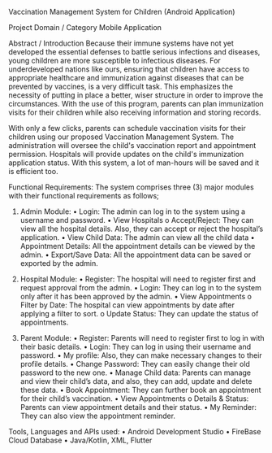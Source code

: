 Vaccination Management System for Children (Android Application)

Project Domain / Category
Mobile Application

Abstract / Introduction
Because their immune systems have not yet developed the essential defenses to battle serious infections and diseases, young children are more susceptible to infectious diseases. For underdeveloped nations like ours, ensuring that children have access to appropriate healthcare and immunization against diseases that can be prevented by vaccines, is a very difficult task. This emphasizes the necessity of putting in place a better, wiser structure in order to improve the circumstances. With the use of this program, parents can plan immunization visits for their children while also receiving information and storing records.

With only a few clicks, parents can schedule vaccination visits for their children using our proposed Vaccination Management System. The administration will oversee the child's vaccination report and appointment permission. Hospitals will provide updates on the child's immunization application status. With this system, a lot of man-hours will be saved and it is efficient too.

Functional Requirements:
The system comprises three (3) major modules with their functional requirements as follows;

1.	Admin Module:
      •	Login: The admin can log in to the system using a username and password.
      •	View Hospitals
      o	Accept/Reject: They can view all the hospital details. Also, they can accept or reject the hospital’s application.
      •	View Child Data: The admin can view all the child data
      •	Appointment Details: All the appointment details can be viewed by the admin.
      •	Export/Save Data: All the appointment data can be saved or exported by the admin.

2.	Hospital Module:
      •	Register: The hospital will need to register first and request approval from the admin.
      •	Login: They can log in to the system only after it has been approved by the admin.
      •	View Appointments
      o	Filter by Date: The hospital can view appointments by date after applying a filter to sort.
      o	Update Status: They can update the status of appointments.

3.	Parent Module:
      •	Register: Parents will need to register first to log in with their basic details.
      •	Login: They can log in using their username and password.
      •	My profile: Also, they can make necessary changes to their profile details.
      •	Change Password: They can easily change their old password to the new one.
      •	Manage Child data: Parents can manage and view their child’s data, and also, they can add, update and delete these data.
      •	Book Appointment: They can further book an appointment for their child’s vaccination.
      •	View Appointments
      o	Details & Status: Parents can view appointment details and their status.
      •	My Reminder: They can also view the appointment reminder.

Tools, Languages and APIs used:
•	Android Development Studio
•	FireBase Cloud Database
•	Java/Kotlin, XML, Flutter 
